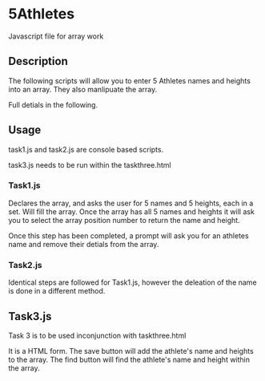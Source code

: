 # 5Athletes
 Javascript file for array work

## Description

The following scripts will allow you to enter 5 Athletes names and heights into an array.
They also manlipuate the array.

Full detials in the following.

## Usage

task1.js and task2.js are console based scripts. 

task3.js needs to be run within the taskthree.html

### Task1.js

Declares the array, and asks the user for 5 names and 5 heights, each in a set.
Will fill the array.
Once the array has all 5 names and heights it will ask you to select the array position number to return the name and height.

Once this step has been completed, a prompt will ask you for an athletes name and remove their detials from the array.

### Task2.js

Identical steps are followed for Task1.js, however the deleation of the name is done in a different method.

## Task3.js

Task 3 is to be used inconjunction with taskthree.html

It is a HTML form. 
The save button will add the athlete's name and heights to the array.
The find button will find the athlete's name and height within the array.